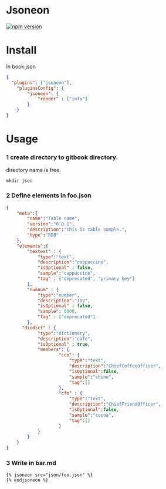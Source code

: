 # Jsoneon
[![npm version](https://badge.fury.io/js/gitbook-plugin-jsoneon.svg)](https://badge.fury.io/js/gitbook-plugin-jsoneon)

# Install 
In book.json  
```json
{
  "plugins": ["jsoneon"],
	"pluginsConfig": {
		"jsoneon": {
			"render" : ["info"]
		}
	}
}
```


# Usage

### 1 create directory to gitbook directory.
directory name is free.
```
mkdir json
```

### 2 Define elements in foo.json
```json
{
	"meta":{
		"name":"Table name",
		"version":"0.0.1",
		"description":"This is table sample.",
		"type":"RDB"
	},
	"elements":{
		"textext" : {
			"type":"text",
	 		"description":"cappuccino",
			"isOptional" : false,
			"sample":"cappuccino",
			"tag" : ["deprecated", "primary key"]
		},
		"numnum" : {
			"type":"number",
	 		"description":"IIV",
			"isOptional" : false,
			"sample": 6000,
			"tag" : ["deprecated"]
		},
	  "dicdict" : {
			"type":"dictionary",
			"description":"cafe",
			"isOptional" : true,
			"members": {
					"cco": {
						"type":"text",
						"description":"ChiefCoffeeOfficer",
						"isOptional":false,
						"sample":"chino",
						"tag":[]
					},
					"cfo" : {
						"type":"text",
						"description":"ChiefFriendOfficer",
						"isOptional":false,
						"sample":"cocoa",
						"tag":[]
					}
			}
		}
	}
}
```

### 3 Write in bar.md
```
{% jsoneon src="json/foo.json" %}
{% endjsoneon %}
```

